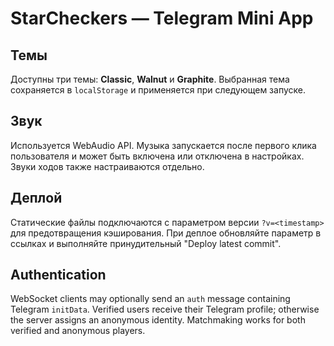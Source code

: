 # StarCheckers — Telegram Mini App

## Темы
Доступны три темы: **Classic**, **Walnut** и **Graphite**. Выбранная тема сохраняется в `localStorage` и применяется при следующем запуске.

## Звук
Используется WebAudio API. Музыка запускается после первого клика пользователя и может быть включена или отключена в настройках. Звуки ходов также настраиваются отдельно.

## Деплой
Статические файлы подключаются с параметром версии `?v=<timestamp>` для предотвращения кэширования. При деплое обновляйте параметр в ссылках и выполняйте принудительный "Deploy latest commit".

## Authentication

WebSocket clients may optionally send an `auth` message containing Telegram `initData`.
Verified users receive their Telegram profile; otherwise the server assigns an
anonymous identity. Matchmaking works for both verified and anonymous players.
